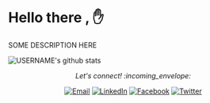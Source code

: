 # Hello there , :hand:

SOME DESCRIPTION HERE

 <img align="center" src="https://github-readme-stats.vercel.app/api?username=USERNAME&show_icons=true&theme=dracula&line_height=27" alt="USERNAME's github stats"/>

<p align="center"> 
  <i> Let's connect! :incoming_envelope: </i>
</p>

<p align="center">
<a href="mailto:YOURMAIL@gmail.com" target="_blank"><img src="https://img.shields.io/badge/-Gmail-c14438?style=flat-square&logo=Gmail&logoColor=white" alt="Email"></a>
<a href="https://www.linkedin.com/in/YOUR LINKEDIN" target="_blank"><img src="https://img.shields.io/badge/LinkedIn-#0077B5.svg?&style=flat-square&logo=linkedin&logoColor=white" alt="LinkedIn"></a>
<a href="https://www.facebook.com/YOURFACEBOOK" target="_blank"><img src="https://img.shields.io/badge/Facebook-#1877F2.svg?&style=flat-square&logo=facebook&logoColor=white" alt="Facebook"></a>
<a href="https://twitter.com/YOURTWITTER" target="_blank"><img src="https://img.shields.io/badge/-Twitter-1ca0f1?style=flat-square&labelColor=1ca0f1&logo=twitter&logoColor=white" alt="Twitter"></a>
</p>
